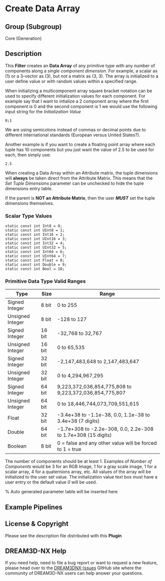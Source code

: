 # Create Data Array

## Group (Subgroup)

Core (Generation)

## Description

This **Filter** creates an **Data Array** of any primitive type with any number of components along a *single component dimension*. For example, a scalar as (1) or a 3-vector as (3), but *not* a matrix as (3, 3). The array is initialized to a user define value or with random values within a specified range.

When initializing a multicomponent array square bracket notation can be used to specify different initialization values for each component. For example say that I want to intialize a 2 component array where the first component is 0 and the second component is 1 we would use the following input string for the *Initialization Value*

    0;1

We are using semicolons instead of commas or decimal points due to different international standards (European versus United States?).

Another example is if you want to create a floating point array where each tuple has 10 components but you just want the value of 2.5 to be used for each, then simply use:

    2.5

When creating a Data Array within an Attribute matrix, the tuple dimensions will **always** be taken direct from the Attribute Matrix. This means that the *Set Tuple Dimensions* parameter can be unchecked to hide the tuple dimensions entry table.

If the parent is **NOT an Attribute Matrix**, then the user ***MUST*** set the tuple dimensions themselves.

### Scalar Type Values

    static const int Int8 = 0;
    static const int UInt8 = 1;
    static const int Int16 = 2;
    static const int UInt16 = 3;
    static const int Int32 = 4;
    static const int UInt32 = 5;
    static const int Int64 = 6;
    static const int UInt64 = 7;
    static const int Float = 8;
    static const int Double = 9;
    static const int Bool = 10;

### Primitive Data Type Valid Ranges

| Type             | Size |        Range       |
|------------------|------|--------------------|
| Signed Integer | 8 bit |0 to 255|
| Unsigned Integer | 8 bit |-128 to 127|
| Signed Integer | 16 bit |-32,768 to 32,767|
| Unsigned Integer | 16 bit |0 to 65,535|
| Signed Integer | 32 bit |-2,147,483,648 to 2,147,483,647|
| Unsigned Integer | 32 bit |0 to 4,294,967,295|
| Signed Integer | 64 bit |   9,223,372,036,854,775,808 to 9,223,372,036,854,775,807|
| Unsigned Integer | 64 bit |0 to 18,446,744,073,709,551,615|
| Float | 32 bit | -3.4e+38 to -1.1e-38, 0.0, 1.1e-38 to 3.4e+38 (7 digits)|
| Double | 64 bit | -1.7e+308 to -2.2e-308, 0.0, 2.2e-308 to 1.7e+308 (15 digits)|
| Boolean | 8 bit |0 = false and any other value will be forced to 1 = true|

The number of components should be at least 1. Examples of *Number of Components* would be 3 for an RGB Image, 1 for a gray scale image, 1 for a scalar array, 4 for a quaternions array, etc. All values of the array will be initialized to the user set value. The initialization value text box
must have a user entry or the default value *0* will be used.

% Auto generated parameter table will be inserted here

## Example Pipelines

## License & Copyright

Please see the description file distributed with this **Plugin**

## DREAM3D-NX Help

If you need help, need to file a bug report or want to request a new feature, please head over to the [DREAM3DNX-Issues](https://github.com/BlueQuartzSoftware/DREAM3DNX-Issues/discussions) GItHub site where the community of DREAM3D-NX users can help answer your questions.

